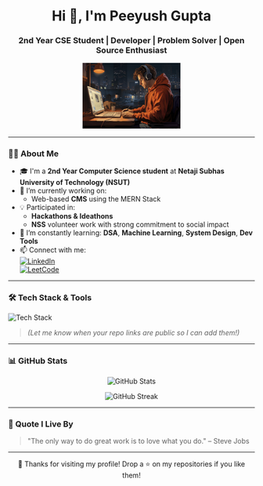 <h1 align="center">Hi 👋, I'm Peeyush Gupta</h1>
<h3 align="center">2nd Year CSE Student | Developer | Problem Solver | Open Source Enthusiast</h3>

<p align="center">
  <img src="./beautiful-office-space-cartoon-style.jpg" alt="Cool Tech Avatar" width="200"/>
  <br>
</p>


---

### 👨‍💻 About Me

- 🎓 I'm a **2nd Year Computer Science student** at **Netaji Subhas University of Technology (NSUT)**
- 🔭 I’m currently working on:
  - Web-based **CMS** using the MERN Stack
- 💡 Participated in:
  - **Hackathons & Ideathons** 
  - **NSS** volunteer work with strong commitment to social impact
- 🌱 I’m constantly learning: **DSA**, **Machine Learning**, **System Design**, **Dev Tools**
- 📫 Connect with me:  
  [![LinkedIn](https://img.shields.io/badge/LinkedIn-blue?style=flat-square&logo=linkedin)](https://www.linkedin.com/in/peeyushgupta06/)  
  [![LeetCode](https://img.shields.io/badge/LeetCode-orange?style=flat-square&logo=LeetCode)](https://leetcode.com/u/peeyushgupta_123/)

---

### 🛠️ Tech Stack & Tools

<p align="left">
  <img src="https://skillicons.dev/icons?i=cpp,python,nodejs,react,mongodb,mysql,html,css,js,tailwind,git,github,vscode" alt="Tech Stack" />
</p>


> *(Let me know when your repo links are public so I can add them!)*

---

### 📊 GitHub Stats

<p align="center">
  <img src="https://github-readme-stats.vercel.app/api?username=Peeyush609&show_icons=true&theme=radical" alt="GitHub Stats" />
</p>
<p align="center">
  <img src="https://github-readme-streak-stats.herokuapp.com?user=Peeyush609&theme=radical" alt="GitHub Streak" />
</p>

---

### 📌 Quote I Live By

> "The only way to do great work is to love what you do." – Steve Jobs

---

<p align="center">
  🖤 Thanks for visiting my profile! Drop a ⭐ on my repositories if you like them!
</p>
